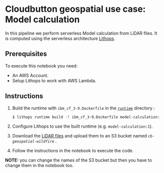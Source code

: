 # Cloudbutton geospatial use case: Model calculation
In this pipeline we perform serverless Model calculation from LiDAR files. It is computed using the serverless architecture [Lithops](https://github.com/lithops-cloud/lithops).

## Prerequisites
To execute this notebook you need:
   - An AWS Account.
   - Setup Lithops to work with AWS Lambda.

## Instructions

1. Build the runtime with `ibm_cf_3-9.Dockerfile` in the [`runtime`](https://github.com/cloudbutton/geospatial-usecase/tree/main/calculate-models/runtime) directory :

   ```bash
   $ lithops runtime build -f ibm_cf_3-9.Dockerfile model-calculation:1
   ```
2. Configure Lithops to use the built runtime (e.g. `model-calculation:1`). 

3. Download the [LiDAR files](https://www.icgc.cat/es/Descargas/Elevaciones/Datos-lidar)  and upload them to an S3 bucket named *`cb-geospatial-wildfire`* .

4. Follow the instructions in the notebook to execute the code.

**NOTE:**  you can change the names of the S3 bucket but then you have to change them in the notebook too.
